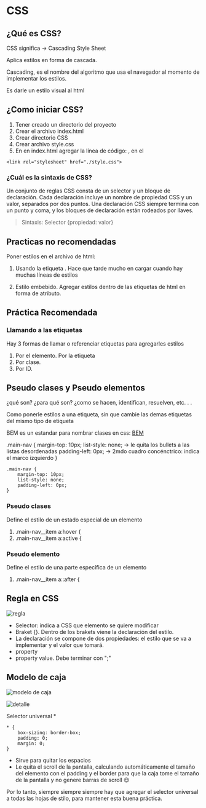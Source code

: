 # CSS

## ¿Qué es CSS?

CSS significa -> Cascading Style Sheet

Aplica estilos en forma de cascada.

Cascading, es el nombre del algoritmo que usa el navegador al momento de implementar los estilos.

Es darle un estilo visual al html

## ¿Como iniciar CSS?

1. Tener creado un directorio del proyecto
2. Crear el archivo index.html
3. Crear directorio CSS
4. Crear archivo style.css
5. En en index.html agregar la línea de código: <link rel="stylesheet" href="./style.css">, en el <head></head> 

```
<link rel="stylesheet" href="./style.css">
```

### ¿Cuál es la sintaxis de CSS?
Un conjunto de reglas CSS consta de un selector y un bloque de declaración. Cada declaración incluye un nombre de propiedad CSS y un valor, separados por dos puntos. Una declaración CSS siempre termina con un punto y coma, y los bloques de declaración están rodeados por llaves.

> Sintaxis: Selector {propiedad: valor}



##  Practicas no recomendadas

Poner estilos en el archivo de html:
1. Usando la etiqueta <style></style>. Hace que tarde mucho en cargar cuando hay muchas líneas de estilos

2. Estilo embebido. Agregar estilos dentro de las etiquetas de html en forma de atributo.

## Práctica Recomendada

### Llamando a las etiquetas
Hay 3 formas de llamar o referenciar etiquetas para agregarles estilos

1. Por el elemento. Por la etiqueta 
2. Por clase.
3. Por ID.

## Pseudo clases y Pseudo elementos

¿qué son?
¿para qué son?
¿como se hacen, identifican, resuelven, etc. . . 

Como ponerle estilos a una etiqueta, sin que cambie las demas etiquetas del mismo tipo de etiqueta

BEM es un estandar para nombrar clases en css: 
[BEM](https://en.bem.info/methodology/faq/#why-bem)


.main-nav {
    margin-top: 10px;
    list-style: none; -> le quita los bullets  a las listas desordenadas
    padding-left: 0px; -> 2mdo cuadro concénctrico: indica el marco izquierdo
}

````
.main-nav {
    margin-top: 10px;
    list-style: none; 
    padding-left: 0px;
}
````


### Pseudo clases

Define el estilo de un estado especial de un elemento
1. .main-nav__item a:hover {
2. .main-nav__item a:active {



### Pseudo elemento

Define el estilo de una parte específica de un elemento
1. .main-nav__item a::after {

## Regla en CSS
![regla](/Doc/images/reglaencss.png "Regla de CSS")


- Selector: indica a CSS que elemento se quiere modificar
- Braket {}. Dentro de los brakets viene la declaración del estilo. 
- La declaración se compone de dos propiedades: el estilo que se va a implementar y el valor que tomará.
- property
- property value. Debe terminar con ";"

## Modelo de caja
![modelo de caja](/Doc/images/modelodecaja.png "Modelo de Caja")

![detalle](/Doc/images/detalle.png "Detalle de la caja")

Selector universal *

```
* {
    box-sizing: border-box;
    padding: 0;
    margin: 0;
}
```
- Sirve para quitar los espacios
- Le quita el scroll de la pantalla, calculando automáticamente el tamaño del elemento con el padding y el border para que la caja tome el tamaño de la pantalla y no genere barras de scroll 😌

Por lo tanto, siempre siempre siempre hay que agregar el selector universal a todas las hojas de stilo, para mantener esta buena práctica.

